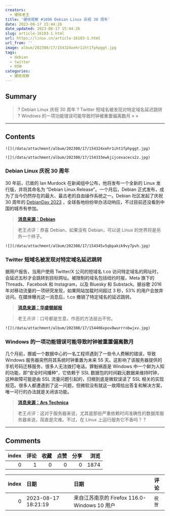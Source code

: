 ```yaml
---
creators:
  - 硬核老王
title: '硬核观察 #1096 Debian Linux 庆祝 30 周年'
date: 2023-08-17 15:44:26
date_updated: 2023-08-17 15:44:26
slug: article-16103-1.html
url: https://linux.cn/article-16103-1.html
url_from: ''
image: album/202308/17/154324xehr1iht1fphpggt.jpg
tags:
  - debian
  - twitter
  - 时钟
categories:
  - 硬核观察
---
```


## Summary

> ? Debian Linux 庆祝 30 周年
> ? Twitter 短域名被发现对特定域名延迟跳转
> ? Windows 的一项功能错误可能导致时钟被重置偏离数月
> » 
> »

***

<!-- more -->

## Contents

`![](/data/attachment/album/202308/17/154324xehr1iht1fphpggt.jpg)`

`![](/data/attachment/album/202308/17/154333ewkjijcexacecs2z.jpg)`

### Debian Linux 庆祝 30 周年

30 年前，已故的 Ian Murdock 在新闻组中公布，他将发布一个全新的 Linux 发行版，并将其命名为 “Debian Linux Release”。一个月后，Debian 正式发布，成为了当今仍然存在的最大、最古老的自由操作系统之一。Debian 社区发起了庆祝 30 周年的 [DebianDay 2023](https://wiki.debian.org/DebianDay/2023) ，全球各地纷纷举办活动响应，不过目前还没看到中国的城市有参加。

> 
> **[消息来源：Debian](https://bits.debian.org/2023/08/debian-turns-30.html)**
> 
> 
> 

> 
> 老王点评：恭喜 Debian，如果没有 Debian，可以说 Linux 的世界将是另外一个样子。
> 
> 
> 

`![](/data/attachment/album/202308/17/154345v5qbpakik9vy7pvh.jpg)`

### Twitter 短域名被发现对特定域名延迟跳转

据用户报告，当用户使用 Twitter/X 公司的短域名 t.co 访问特定域名的网址时，会延迟五秒才会跳转到目标网址。被限制的域名包括纽约时报，Meta 旗下的 Threads、Facebook 和 Instagram，以及 Bluesky 和 Substack。据谷歌 2016 年对移动流量的一项研究发现，如果网站加载时间超过 3 秒，53% 的用户会放弃访问。在媒体曝光这一消息后，t.co 撤销了特定域名的延迟跳转。

> 
> **[消息来源：华盛顿邮报](https://www.washingtonpost.com/technology/2023/08/15/twitter-x-links-delayed/)**
> 
> 
> 

> 
> 老王点评：口号都是生意，作恶的方法层出不穷。
> 
> 
> 

`![](/data/attachment/album/202308/17/154406xpov8wurrrobwjxv.jpg)`

### Windows 的一项功能错误可能导致时钟被重置偏离数月

几个月前，挪威一个数据中心的一名工程师遇到了一些令人费解的错误，导致 Windows 服务器突然将其系统时钟重置为未来 55 天。这影响了该服务器提供的手机号码迁移服务，很多人无法拨打电话。罪魁祸首是 Windows 中一个鲜为人知的功能，即“安全时间播种”，它依赖于 SSL 数据包的时间戳元数据来维持时钟，这种故障可能是由 SSL 流量问题引起的，归根到底是微软误读了 SSL 相关的实现规范。很多人都遭遇到了这一问题，但微软没有就这一故障给出答复和解决方案，唯一可行的办法就是关闭该功能。

> 
> **[消息来源：Ars Technica](https://arstechnica.com/security/2023/08/windows-feature-that-resets-system-clocks-based-on-random-data-is-wreaking-havoc/)**
> 
> 
> 

> 
> 老王点评：这对于服务器来说，尤其是那些严重依赖时间准确性的数据库服务器来说，简直是灾难。不过，在 Linux 上运行服务它不香吗？ ?
> 
> 
>

***

## Comments


|   index |   评论 |   收藏 |   点赞 |   分享 |   浏览 |
|--------:|-------:|-------:|-------:|-------:|-------:|
|       0 |      1 |      0 |      0 |      0 |   1874 |

|   index | 日期                | 日期                                         | 评论   |
|--------:|:--------------------|:---------------------------------------------|:-------|
|       0 | 2023-08-17 18:21:19 | 来自江苏南京的 Firefox 116.0-Windows 10 用户 | `祝贺` |
